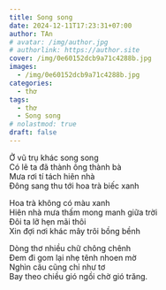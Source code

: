 ```yaml
---
title: Song song
date: 2024-12-11T17:23:31+07:00
author: TAn
# avatar: /img/author.jpg
# authorlink: https://author.site
cover: /img/0e60152dcb9a71c4288b.jpg
images:
  - /img/0e60152dcb9a71c4288b.jpg
categories:
  - thơ
tags:
  - thơ
  - Song song
# nolastmod: true
draft: false
---
```


Ở vũ trụ khác song song  
Có lẽ ta đã thành ông thành bà  
Mưa rơi tí tách hiên nhà  
Đông sang thu tới hoa trà biếc xanh  
  
Hoa trà không có màu xanh  
Hiên nhà mưa thấm mong manh giữa trời  
Đôi ta lỡ hẹn mãi thôi  
Xin đợi nơi khác mây trôi bồng bềnh  
  
Dòng thơ nhiều chữ chông chênh  
Đem đi gom lại nhẹ tênh nhoen mờ  
Nghìn câu cũng chỉ như tơ  
Bay theo chiều gió ngồi chờ gió trăng.
